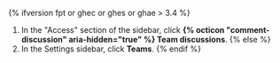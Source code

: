 {% ifversion fpt or ghec or ghes or ghae > 3.4 %}
1. In the "Access" section of the sidebar, click **{% octicon "comment-discussion" aria-hidden="true" %} Team discussions**.
{% else %}
1. In the Settings sidebar, click **Teams**.
{% endif %}

